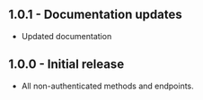 ## 1.0.1 - Documentation updates

* Updated documentation 


## 1.0.0 - Initial release

* All non-authenticated methods and endpoints.
